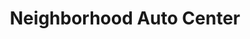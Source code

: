 ---
title: "Neighborhood Auto Center"
url: /lithia-springs/neighborhood-auto-center/
shop: car repair
---